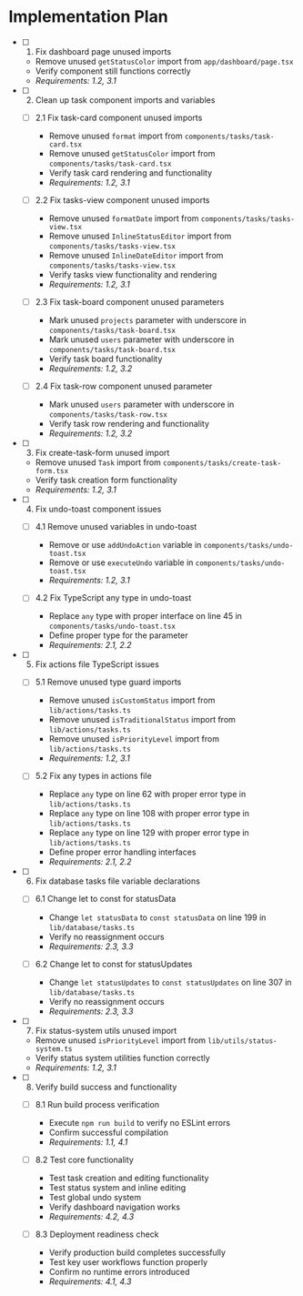 # Implementation Plan

- [ ] 1. Fix dashboard page unused imports
  - Remove unused `getStatusColor` import from `app/dashboard/page.tsx`
  - Verify component still functions correctly
  - _Requirements: 1.2, 3.1_

- [ ] 2. Clean up task component imports and variables
  - [ ] 2.1 Fix task-card component unused imports
    - Remove unused `format` import from `components/tasks/task-card.tsx`
    - Remove unused `getStatusColor` import from `components/tasks/task-card.tsx`
    - Verify task card rendering and functionality
    - _Requirements: 1.2, 3.1_

  - [ ] 2.2 Fix tasks-view component unused imports
    - Remove unused `formatDate` import from `components/tasks/tasks-view.tsx`
    - Remove unused `InlineStatusEditor` import from `components/tasks/tasks-view.tsx`
    - Remove unused `InlineDateEditor` import from `components/tasks/tasks-view.tsx`
    - Verify tasks view functionality and rendering
    - _Requirements: 1.2, 3.1_

  - [ ] 2.3 Fix task-board component unused parameters
    - Mark unused `projects` parameter with underscore in `components/tasks/task-board.tsx`
    - Mark unused `users` parameter with underscore in `components/tasks/task-board.tsx`
    - Verify task board functionality
    - _Requirements: 1.2, 3.2_

  - [ ] 2.4 Fix task-row component unused parameter
    - Mark unused `users` parameter with underscore in `components/tasks/task-row.tsx`
    - Verify task row rendering and functionality
    - _Requirements: 1.2, 3.2_

- [ ] 3. Fix create-task-form unused import
  - Remove unused `Task` import from `components/tasks/create-task-form.tsx`
  - Verify task creation form functionality
  - _Requirements: 1.2, 3.1_

- [ ] 4. Fix undo-toast component issues
  - [ ] 4.1 Remove unused variables in undo-toast
    - Remove or use `addUndoAction` variable in `components/tasks/undo-toast.tsx`
    - Remove or use `executeUndo` variable in `components/tasks/undo-toast.tsx`
    - _Requirements: 1.2, 3.1_

  - [ ] 4.2 Fix TypeScript any type in undo-toast
    - Replace `any` type with proper interface on line 45 in `components/tasks/undo-toast.tsx`
    - Define proper type for the parameter
    - _Requirements: 2.1, 2.2_

- [ ] 5. Fix actions file TypeScript issues
  - [ ] 5.1 Remove unused type guard imports
    - Remove unused `isCustomStatus` import from `lib/actions/tasks.ts`
    - Remove unused `isTraditionalStatus` import from `lib/actions/tasks.ts`
    - Remove unused `isPriorityLevel` import from `lib/actions/tasks.ts`
    - _Requirements: 1.2, 3.1_

  - [ ] 5.2 Fix any types in actions file
    - Replace `any` type on line 62 with proper error type in `lib/actions/tasks.ts`
    - Replace `any` type on line 108 with proper error type in `lib/actions/tasks.ts`
    - Replace `any` type on line 129 with proper error type in `lib/actions/tasks.ts`
    - Define proper error handling interfaces
    - _Requirements: 2.1, 2.2_

- [ ] 6. Fix database tasks file variable declarations
  - [ ] 6.1 Change let to const for statusData
    - Change `let statusData` to `const statusData` on line 199 in `lib/database/tasks.ts`
    - Verify no reassignment occurs
    - _Requirements: 2.3, 3.3_

  - [ ] 6.2 Change let to const for statusUpdates
    - Change `let statusUpdates` to `const statusUpdates` on line 307 in `lib/database/tasks.ts`
    - Verify no reassignment occurs
    - _Requirements: 2.3, 3.3_

- [ ] 7. Fix status-system utils unused import
  - Remove unused `isPriorityLevel` import from `lib/utils/status-system.ts`
  - Verify status system utilities function correctly
  - _Requirements: 1.2, 3.1_

- [ ] 8. Verify build success and functionality
  - [ ] 8.1 Run build process verification
    - Execute `npm run build` to verify no ESLint errors
    - Confirm successful compilation
    - _Requirements: 1.1, 4.1_

  - [ ] 8.2 Test core functionality
    - Test task creation and editing functionality
    - Test status system and inline editing
    - Test global undo system
    - Verify dashboard navigation works
    - _Requirements: 4.2, 4.3_

  - [ ] 8.3 Deployment readiness check
    - Verify production build completes successfully
    - Test key user workflows function properly
    - Confirm no runtime errors introduced
    - _Requirements: 4.1, 4.3_